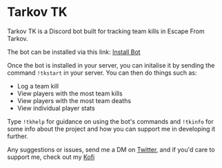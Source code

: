 # Tarkov TK

Tarkov TK is a Discord bot built for tracking team kills in Escape From Tarkov.

The bot can be installed via this link: <a href="https://discordapp.com/oauth2/authorize?client_id=686242341442289737&scope=bot" target="_blank">Install Bot</a>

Once the bot is installed in your server, you can initalise it by sending the command `!tkstart` in your server. You can then do things such as:

<ul>
<li>Log a team kill</li>
<li>View players with the most team kills</li>
<li>View players with the most team deaths</li>
<li>View individual player stats</li>
</ul>

Type `!tkhelp` for guidance on using the bot's commands and `!tkinfo` for some info about the project and how you can support me in developing it further.

Any suggestions or issues, send me a DM on <a href="https://twitter.com/KyleShepherdDev" target="_blank">Twitter</a>, and if you'd care to support me, check out my <a href="https://ko-fi.com/kyleshepherd" target="_blank">Kofi</a>